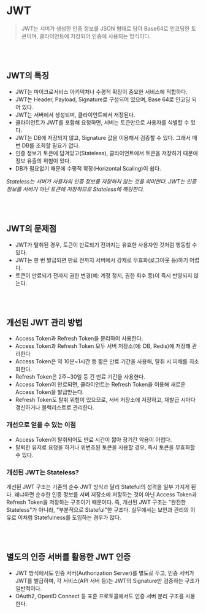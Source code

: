 # JWT

> JWT는 서버가 생성한 인증 정보를 JSON 형태로 담아 Base64로 인코딩한 토큰이며, 클라이언트에 저장되어 인증에 사용되는 방식이다.

<br/><br/>

## JWT의 특징

* JWT는 마이크로서비스 아키텍처나 수평적 확장이 중요한 서비스에 적합하다.
* JWT는 Header, Payload, Signature로 구성되어 있으며, Base 64로 인코딩 되어 있다.
* JWT는 서버에서 생성되며, 클라이언트에서 저장된다.
* 클라이언트가 JWT를 포함해 요청하면, 서버는 토큰만으로 사용자를 식별할 수 있다.
* JWT는 DB에 저장되지 않고, Signature 값을 이용해서 검증할 수 있다. 그래서 매번 DB를 조회할 필요가 없다.
* 인증 정보가 토큰에 담겨있고(Stateless), 클라이언트에서 토큰을 저장하기 때문에 정보 유출의 위험이 있다.
* DB가 필요없기 때문에 수평적 확장(Horizontal Scaling)이 쉽다.

*Stateless는 서버가 사용자의 인증 정보를 저장하지 않는 것을 의미한다.*
*JWT는 인증 정보를 서버가 아닌 토큰에 저장하므로 Stateless에 해당한다.*

<br/><br/>

## JWT의 문제점

* JWT가 탈취된 경우, 토큰이 만료되기 전까지는 유효한 사용자인 것처럼 행동할 수 있다.
* JWT는 한 번 발급되면 만료 전까지 서버에서 강제로 무효화(로그아웃 등)하기 어렵다.
* 토큰이 만료되기 전까지 권한 변경(예: 계정 정지, 권한 회수 등)이 즉시 반영되지 않는다.

<br/><br/>

## 개선된 JWT 관리 방법

* Access Token과 Refresh Token을 분리하여 사용한다.
* Access Token과 Refresh Token 모두 서버 저장소(예: DB, Redis)에 저장해 관리한다
* Access Token은 약 10분~1시간 등 짧은 만료 기간을 사용해, 탈취 시 피해를 최소화한다.
* Refresh Token은 2주~30일 등 긴 만료 기간을 사용한다.
* Access Token이 만료되면, 클라이언트는 Refresh Token을 이용해 새로운 Access Token을 발급받는다.
* Refresh Token도 탈취 위험이 있으므로, 서버 저장소에 저장하고, 재발급 시마다 갱신하거나 블랙리스트로 관리한다.

### 개선으로 얻을 수 있는 이점

* Access Token이 탈취되어도 만료 시간이 짧아 장기간 악용이 어렵다.
* 탈퇴한 유저로 요청을 하거나 위변조된 토큰을 사용할 경우, 즉시 토큰을 무효화할 수 있다.

### 개선된 JWT는 Stateless?

개선된 JWT 구조는 기존의 순수 JWT 방식과 달리 Stateful의 성격을 일부 가지게 된다.
왜냐하면 순수한 인증 정보를 서버 저장소에 저장하는 것이 아닌 Access Token과 Refresh Token을 저장하는 구조이기 때문이다.
즉, 개선된 JWT 구조는 "완전한 Stateless"가 아니라, "부분적으로 Stateful"한 구조다.
실무에서는 보안과 관리의 이유로 이처럼 Statefulness를 도입하는 경우가 많다.

<br/><br/>

## 별도의 인증 서버를 활용한 JWT 인증

* JWT 방식에서도 인증 서버(Authorization Server)를 별도로 두고, 인증 서버가 JWT를 발급하며, 각 서비스(API 서버 등)는 JWT의 Signature만 검증하는 구조가 일반적이다.
* OAuth2, OpenID Connect 등 표준 프로토콜에서도 인증 서버 분리 구조를 사용한다.
